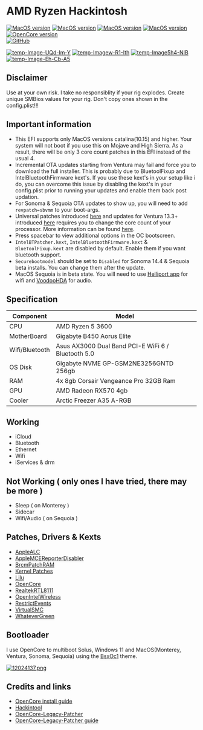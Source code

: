 # AMD Ryzen Hackintosh

[![MacOS version](https://img.shields.io/badge/Monterey-12.7.6-informational.svg)](https://www.apple.com/macos) [![MacOS version](https://img.shields.io/badge/Ventura-13.7-informational.svg)](https://www.apple.com/macos) [![MacOS version](https://img.shields.io/badge/Sonoma-14.7-informational.svg)](https://www.apple.com/macos) [![MacOS version](https://img.shields.io/badge/Sequoia-15.1%20RC-informational.svg)](https://www.apple.com/macos) \
[![OpenCore version](https://img.shields.io/badge/OpenCore-1.0.2-informational.svg)](https://github.com/acidanthera/OpenCorePkg)\
[![GitHub](https://img.shields.io/github/license/sileshn/Ryzentosh?style=flat-square)](https://github.com/sileshn/Ryzentosh/blob/master/LICENSE)

<a href="https://postimg.cc/Mv3f5xZY" target="_blank"><img src="https://i.postimg.cc/Mv3f5xZY/temp-Image-UQd-Im-Y.avif" alt="temp-Image-UQd-Im-Y"/></a> <a href="https://postimg.cc/tsJgJPDS" target="_blank"><img src="https://i.postimg.cc/tsJgJPDS/temp-Imagew-R1-Ith.avif" alt="temp-Imagew-R1-Ith"/></a> <a href="https://postimg.cc/DJbzPbNv" target="_blank"><img src="https://i.postimg.cc/DJbzPbNv/temp-Image5h4-NIB.avif" alt="temp-Image5h4-NIB"/></a> <a href="https://postimg.cc/sMjptpCP" target="_blank"><img src="https://i.postimg.cc/sMjptpCP/temp-Image-Eh-Cb-A5.avif" alt="temp-Image-Eh-Cb-A5"/></a>
## Disclaimer
Use at your own risk. I take no responsiblity if your rig explodes. Create unique SMBios values for your rig. Don't copy ones shown in the config.plist!!!

## Important information
* This EFI supports only MacOS versions catalina(10.15) and higher. Your system will not boot if you use this on Mojave and High Sierra. As a result, there will be only 3 core count patches in this EFI instead of the usual 4.
* Incremental OTA updates starting from Ventura may fail and force you to download the full installer. This is probably due to BluetoolFixup and IntelBluetoothFirmware kext's. If you use these kext's in your setup like i do, you can overcome this issue by disabling the kext's in your config.plist prior to running your updates and enable them back post updation.
* For Sonoma & Sequoia OTA updates to show up, you will need to add `revpatch=sbvmm` to your boot-args.
* Universal patches introduced [here](https://github.com/sileshn/Ryzentosh/commit/adcb87fa003a0e77afaded014984a00ecb07b775) and updates for Ventura 13.3+ introduced [here](https://github.com/sileshn/Ryzentosh/commit/00aab441a0a8a0fbcc9532c7beb51bbec24d85cb) requires you to change the core count of your processor. More information can be found [here](https://github.com/AMD-OSX/AMD_Vanilla#read-me-first).
* Press spacebar to view additional options in the OC bootscreen.
* `IntelBTPatcher.kext`, `IntelBluetoothFirmware.kext` & `BlueToolFixup.kext` are disabled by default. Enable them if you want bluetooth support.
* `Securebootmodel` should be set to `Disabled` for Sonoma 14.4 & Sequoia beta installs. You can change them after the update.
* MacOS Sequoia is in beta state. You will need to use [Helliport app](https://github.com/diepeterpan/HeliPort/releases/tag/v1.5.0) for wifi and [VoodooHDA](https://www.insanelymac.com/forum/topic/314406-voodoohda-302/page/19/#comment-2756841) for audio.

## Specification

| Component        | Model                                              |
| ---------------- | ---------------------------------------------------|
| CPU              | AMD Ryzen 5 3600                                   |
| MotherBoard      | Gigabyte B450 Aorus Elite                          |
| Wifi/Bluetooth   | Asus AX3000 Dual Band PCI-E WiFi 6 / Bluetooth 5.0 |
| OS Disk          | Gigabyte NVME GP-GSM2NE3256GNTD 256gb              |
| RAM              | 4x 8gb Corsair Vengeance Pro 32GB Ram              |
| GPU              | AMD Radeon RX570 4gb                               |
| Cooler    	   | Arctic Freezer A35 A-RGB          		            |

## Working

* iCloud
* Bluetooth
* Ethernet
* Wifi
* iServices & drm

## Not Working ( only ones I have tried, there may be more )

* Sleep ( on Monterey )
* Sidecar
* Wifi/Audio ( on Sequoia )

## Patches, Drivers & Kexts

* [AppleALC](https://github.com/acidanthera/AppleALC)
* [AppleMCEReporterDisabler](https://github.com/acidanthera/bugtracker/files/3703498/AppleMCEReporterDisabler.kext.zip)
* [BrcmPatchRAM](https://github.com/acidanthera/BrcmPatchRAM)
* [Kernel Patches](https://github.com/AMD-OSX/AMD_Vanilla)
* [Lilu](https://github.com/acidanthera/Lilu)
* [OpenCore](https://github.com/acidanthera/OpenCorePkg)
* [RealtekRTL8111](https://github.com/Mieze/RTL8111_driver_for_OS_X)
* [OpenIntelWireless](https://github.com/OpenIntelWireless)
* [RestrictEvents](https://github.com/acidanthera/RestrictEvents)
* [VirtualSMC](https://github.com/acidanthera/VirtualSMC)
* [WhateverGreen](https://github.com/acidanthera/WhateverGreen)

## Bootloader

I use OpenCore to multiboot Solus, Windows 11 and MacOS(Monterey, Ventura, Sonoma, Sequoia) using the [BsxOc1](https://github.com/blackosx/BsxOc1) theme.

[![12024137.png](https://i.postimg.cc/63Tz2132/12024137.png)](https://postimg.cc/G8wv6Kvd)

## Credits and links

* [OpenCore install guide](https://dortania.github.io/OpenCore-Install-Guide)
* [Hackintool](https://www.hackintosh-forum.de/forum/thread/38316-hackintool-ehemals-intel-fb-patcher)
* [OpenCore-Legacy-Patcher](https://github.com/dortania/OpenCore-Legacy-Patcher)
* [OpenCore-Legacy-Patcher guide](https://dortania.github.io/OpenCore-Legacy-Patcher)
